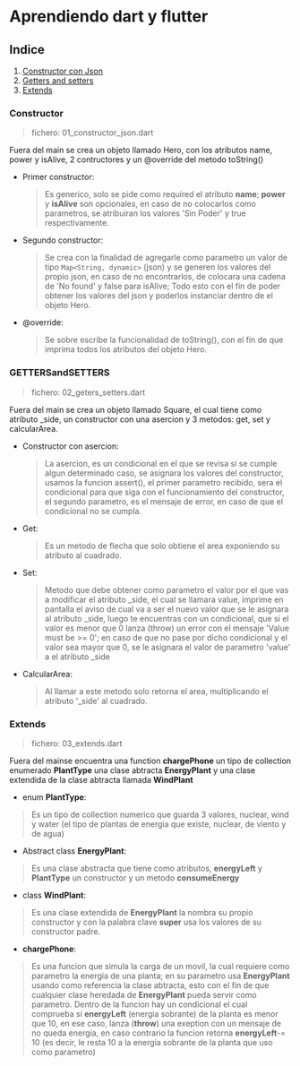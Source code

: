 # Aprendiendo dart y flutter

## Indice

1. [Constructor con Json](#constructor)
2. [Getters and setters](#gettersandsetters)
3. [Extends](#extends)

### Constructor

> fichero: 01_constructor_json.dart

Fuera del main se crea un objeto llamado Hero, con los atributos name, power y isAlive, 2 contructores y un @override del metodo toString()

* Primer constructor:
  > Es generico, solo se pide como required el atributo **name**; **power** y **isAlive** son opcionales, en caso de no colocarlos como parametros, se atribuiran los valores 'Sin Poder' y true respectivamente.

* Segundo constructor:
  > Se crea con la finalidad de agregarle como parametro un valor de tipo ``Map<String, dynamic>`` (json) y se generen los valores del propio json, en caso de no encontrarlos, de colocara una cadena de 'No found' y false para isAlive;  Todo esto con el fin de poder obtener los valores del json y poderlos instanciar dentro de el objeto Hero.

* @override:
  > Se sobre escribe la funcionalidad de toString(), con el fin de que imprima todos los atributos del objeto Hero.

### GETTERSandSETTERS

> fichero: 02_geters_setters.dart

Fuera del main se crea un objeto llamado Square, el cual tiene como atributo _side, un constructor con una asercion y 3 metodos: get, set y calcularArea.

* Constructor con asercion:
  > La asercion, es un condicional en el que se revisa si se cumple algun determinado caso, se asignara los valores del constructor, usamos la funcion assert(), el primer parametro recibido, sera el condicional para que siga con el funcionamiento del constructor, el segundo parametro, es el mensaje de error, en caso de que el condicional no se cumpla.

* Get:
  > Es un metodo de flecha que solo obtiene el area exponiendo su atributo al cuadrado.

* Set:
  > Metodo que debe obtener como parametro el valor por el que vas a modificar el atributo _side, el cual se llamara value, imprime en pantalla el aviso de cual va a ser el nuevo valor que se le asignara al atributo _side, luego te encuentras con un condicional, que si el valor es menor que 0 lanza (throw) un error con el mensaje 'Value must be >= 0'; en caso de que no pase por dicho condicional y el valor sea mayor que 0, se le asignara el valor de parametro 'value' a el atributo _side

* CalcularArea:
  > Al llamar a este metodo solo retorna el area, multiplicando el atributo '_side' al cuadrado.

### Extends

> fichero: 03_extends.dart

Fuera del mainse encuentra una function **chargePhone** un tipo de collection enumerado **PlantType** una clase abtracta **EnergyPlant** y una clase extendida de la clase abtracta llamada **WindPlant**

* enum **PlantType**:
> Es un tipo de collection numerico que guarda 3 valores, nuclear, wind y water (el tipo de plantas de energia que existe, nuclear, de viento y de agua)

* Abstract class **EnergyPlant**:
> Es una clase abstracta que tiene como atributos, **energyLeft** y **PlantType** un constructor y un metodo **consumeEnergy**

* class **WindPlant**:
> Es una clase extendida de **EnergyPlant** la nombra su propio constructor y con la palabra clave **super** usa los valores de su constructor padre.

* **chargePhone**:
> Es una funcion que simula la carga de un movil, la cual requiere como parametro la energia de una planta; en su parametro usa **EnergyPlant** usando como referencia la clase abtracta, esto con el fin de que cualquier clase heredada de **EnergyPlant** pueda servir como parametro. Dentro de la funcion hay un condicional el cual comprueba si **energyLeft** (energia sobrante) de la planta es menor que 10, en ese caso, lanza (**throw**) una exeption con un mensaje de no queda energia, en caso contrario la funcion retorna **energyLeft**-= 10 (es decir, le resta 10 a la energia sobrante de la planta que uso como parametro)